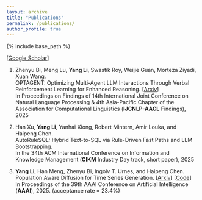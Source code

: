 ```yaml
---
layout: archive
title: "Publications"
permalink: /publications/
author_profile: true
---
```


{% include base_path %}

[[Google Scholar](https://scholar.google.com/citations?user=94CH-sgAAAAJ&hl=en)]

1. Zhenyu Bi, Meng Lu, **Yang Li**, Swastik Roy, Weijie Guan, Morteza Ziyadi, Xuan Wang. \
OPTAGENT: Optimizing Multi-Agent LLM Interactions Through Verbal Reinforcement Learning for Enhanced Reasoning. [[Arxiv](https://arxiv.org/abs/2510.18032)]\
In Proceedings on Findings of 14th International Joint Conference on Natural Language Processing & 4th Asia-Pacific Chapter of the Association for Computational Linguistics (**IJCNLP-AACL** Findings), 2025 

2. Han Xu, **Yang Li**, Yanhai Xiong, Robert Mintern, Amir Louka, and Haipeng Chen. \
AutoRuleSQL: Hybrid Text-to-SQL via Rule-Driven Fast Paths and LLM Bootstrapping. \
In the 34th ACM International Conference on Information and Knowledge Management (**CIKM** Industry Day track, short paper), 2025

3. **Yang Li**, Han Meng, Zhenyu Bi, Ingolv T. Urnes, and Haipeng Chen. \
Population Aware Diffusion for Time Series Generation. [[Arxiv](https://arxiv.org/abs/2501.00910)] [[Code](https://github.com/wmd3i/PaD-TS)]
\
In Proceedings of the 39th AAAI Conference on Artificial Intelligence (**AAAI**), 2025. (acceptance rate = 23.4%)
